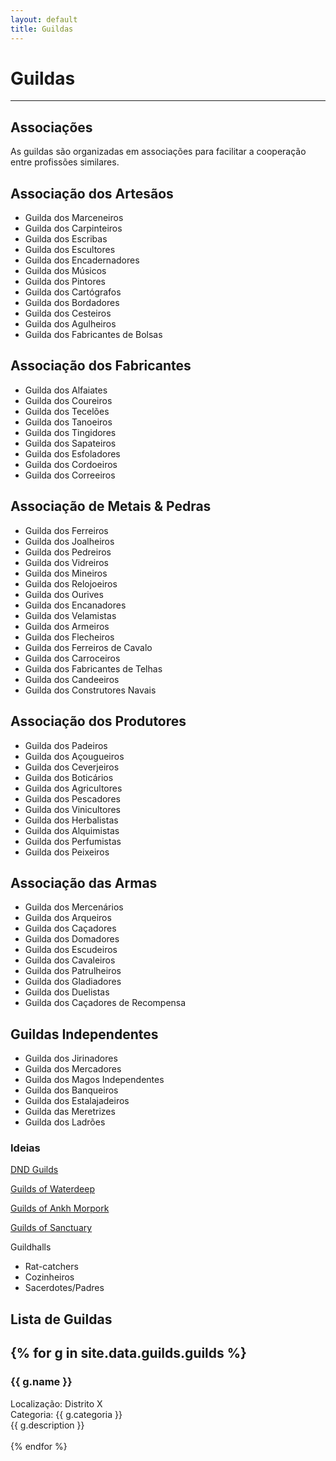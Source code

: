 ```yaml
---
layout: default
title: Guildas
---
```


# Guildas

---

## Associações

As guildas são organizadas em associações para facilitar a cooperação entre profissões similares.  

## Associação dos Artesãos

<div class="column-list" markdown="1">

* Guilda dos Marceneiros
* Guilda dos Carpinteiros
* Guilda dos Escribas
* Guilda dos Escultores
* Guilda dos Encadernadores
* Guilda dos Músicos
* Guilda dos Pintores
* Guilda dos Cartógrafos
* Guilda dos Bordadores
* Guilda dos Cesteiros
* Guilda dos Agulheiros
* Guilda dos Fabricantes de Bolsas

</div>

## Associação dos Fabricantes

<div class="column-list" markdown="1">

* Guilda dos Alfaiates
* Guilda dos Coureiros
* Guilda dos Tecelões
* Guilda dos Tanoeiros
* Guilda dos Tingidores
* Guilda dos Sapateiros
* Guilda dos Esfoladores
* Guilda dos Cordoeiros
* Guilda dos Correeiros

</div>

## Associação de Metais & Pedras

<div class="column-list" markdown="1">

* Guilda dos Ferreiros
* Guilda dos Joalheiros
* Guilda dos Pedreiros
* Guilda dos Vidreiros
* Guilda dos Mineiros
* Guilda dos Relojoeiros
* Guilda dos Ourives
* Guilda dos Encanadores
* Guilda dos Velamistas
* Guilda dos Armeiros
* Guilda dos Flecheiros
* Guilda dos Ferreiros de Cavalo
* Guilda dos Carroceiros
* Guilda dos Fabricantes de Telhas
* Guilda dos Candeeiros
* Guilda dos Construtores Navais

</div>

## Associação dos Produtores

<div class="column-list" markdown="1">

* Guilda dos Padeiros
* Guilda dos Açougueiros
* Guilda dos Ceverjeiros
* Guilda dos Boticários
* Guilda dos Agricultores
* Guilda dos Pescadores
* Guilda dos Vinicultores
* Guilda dos Herbalistas
* Guilda dos Alquimistas
* Guilda dos Perfumistas
* Guilda dos Peixeiros

</div>

## Associação das Armas

<div class="column-list" markdown="1">

* Guilda dos Mercenários
* Guilda dos Arqueiros
* Guilda dos Caçadores
* Guilda dos Domadores
* Guilda dos Escudeiros
* Guilda dos Cavaleiros
* Guilda dos Patrulheiros
* Guilda dos Gladiadores
* Guilda dos Duelistas
* Guilda dos Caçadores de Recompensa

</div>

## Guildas Independentes

<div class="column-list" markdown="1">

* Guilda dos Jirinadores
* Guilda dos Mercadores
* Guilda dos Magos Independentes
* Guilda dos Banqueiros
* Guilda dos Estalajadeiros
* Guilda das Meretrizes
* Guilda dos Ladrões

</div>


### Ideias

[DND Guilds](https://forgottenrealms.fandom.com/wiki/Category:Guilds)

[Guilds of Waterdeep](https://forgottenrealms.fandom.com/wiki/Guilds_of_Waterdeep)

[Guilds of Ankh Morpork](https://discworld.fandom.com/wiki/Guilds_of_Ankh-Morpork)

[Guilds of Sanctuary](https://thieves-world.fandom.com/wiki/Militias,_Guilds,_and_Gangs)

Guildhalls


* Rat-catchers
* Cozinheiros
* Sacerdotes/Padres

## Lista de Guildas

{% for g in site.data.guilds.guilds %}
---

### {{ g.name }}
<aside>Localização: Distrito X<br/>Categoria: {{ g.categoria }}</aside>
{{ g.description }}
<br/><br/>
{% endfor %}
